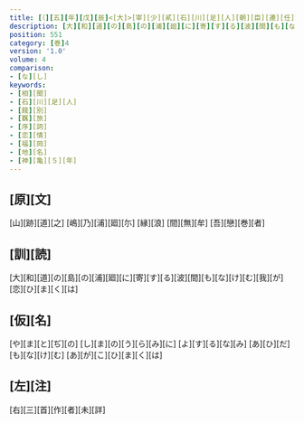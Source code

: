 ```yaml
---
title: [（][五][年][戊][辰]<[大]>[宰][少][貳][石][川][足][人][朝][臣][遷][任][餞][于][筑][前][國][蘆][城][驛][家][歌][三][首][）]
description: [大][和][道][の][島][の][浦][廻][に][寄][す][る][波][間][も][な][け][む][我][が][恋][ひ][ま][く][は]
position: 551
category: [巻]4
version: '1.0'
volume: 4
comparison:
- [な][し]
keywords:
- [相][聞]
- [石][川][足][人]
- [餞][別]
- [羈][旅]
- [序][詞]
- [恋][情]
- [福][岡]
- [地][名]
- [神][亀][５][年]
---
```


## [原][文]

[山][跡][道][之] [嶋][乃][浦][廻][尓] [縁][浪] [間][無][牟] [吾][戀][巻][者]

## [訓][読]

[大][和][道][の][島][の][浦][廻][に][寄][す][る][波][間][も][な][け][む][我][が][恋][ひ][ま][く][は]

## [仮][名]

[や][ま][と][ぢ][の] [し][ま][の][う][ら][み][に] [よ][す][る][な][み] [あ][ひ][だ][も][な][け][む] [あ][が][こ][ひ][ま][く][は]

## [左][注]

[右][三][首][作][者][未][詳]
